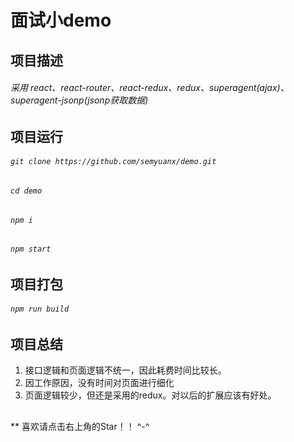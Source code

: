 # 面试小demo
## 
## 项目描述
###### 采用 react、react-router、react-redux、redux、superagent(ajax)、superagent-jsonp(jsonp获取数据)
## 
## 项目运行
###### `git clone https://github.com/semyuanx/demo.git`
###### `cd demo`
###### `npm i`
###### `npm start`
## 
## 项目打包
###### `npm run build`
## 
## 项目总结
1. 接口逻辑和页面逻辑不统一，因此耗费时间比较长。
2. 因工作原因，没有时间对页面进行细化
3. 页面逻辑较少，但还是采用的redux。对以后的扩展应该有好处。
##
##
** 喜欢请点击右上角的Star！！ ^-^
